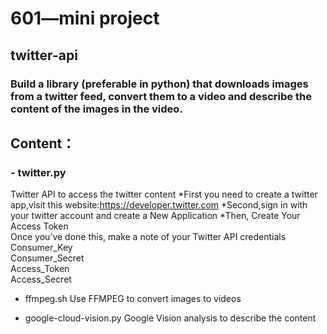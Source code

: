# 601—mini project
## twitter-api
### Build a library (preferable in python) that downloads images from a twitter feed, convert them to a video and describe the content of the images in the video.

## Content：

### - twitter.py
  Twitter API to access the twitter content
*First you need to create a twitter app,visit this website:https://developer.twitter.com
*Second,sign in with your twitter account and create a New Application
*Then, Create Your Access Token  
Once you’ve done this, make a note of your Twitter API credentials  
Consumer_Key  
Consumer_Secret  
Access_Token  
Access_Secret

- ffmpeg.sh
  Use FFMPEG to convert images to videos

- google-cloud-vision.py
  Google Vision analysis to describe the content 

